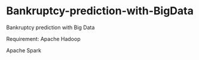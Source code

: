 # Bankruptcy-prediction-with-BigData
Bankruptcy prediction with Big Data


Requirement:
Apache Hadoop

Apache Spark


